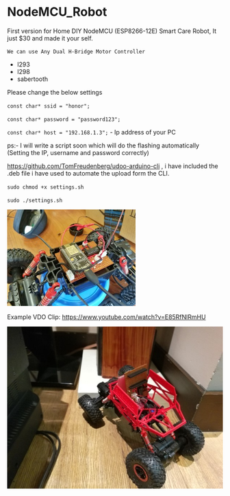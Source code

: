 # NodeMCU_Robot
First version for Home DIY NodeMCU (ESP8266-12E) Smart Care Robot, It just $30 and made it your self.

    We can use Any Dual H-Bridge Motor Controller
- l293
- l298
- sabertooth  


Please change the below settings

``const char* ssid = "honor";``

``const char* password = "password123";``

``const char* host = "192.168.1.3";`` - Ip address of your PC


ps:- I will write a script soon which will do the flashing automatically (Setting the IP, username and password correctly)

https://github.com/TomFreudenberg/udoo-arduino-cli , i have included the .deb file i have used to automate the upload form the CLI.

``sudo chmod +x settings.sh``

``sudo ./settings.sh``

![Alt text](screenshots/.img1.jpg?raw=true "Example Image")

Example VDO Clip:
https://www.youtube.com/watch?v=E85RfNlRmHU

![Alt text](screenshots/.img2.jpg?raw=true "Example Image")

